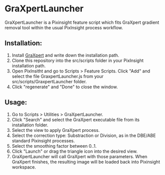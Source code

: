 # GraXpertLauncher
GraXpertLauncher is a Pixinsight feature script which fits GraXpert gradient removal tool within the usual PixInsight process workflow.

## Installation:
1. Install [GraXpert](https://www.graxpert.com/) and write down the installation path.
2. Clone this repository into the src/scripts folder in your PixInsight installation path.
3. Open PixInsitht and go to Scripts > Feature Scripts. Click "Add" and select the file GraxpertLauncher.js from your src/scripts/GraxpertLauncher folder.
4. Click "regenerate" and "Done" to close the window.

## Usage:
1. Go to Scripts > Utilities > GraXpertLauncher.
2. Click "Search" and select the GraXpert executable file from its installation folder.
3. Select the view to apply GraXpert process.
4. Select the correction type: Substraction or Division, as in the DBE/ABE standard Pixinsight processes.
5. Select the smoothing factor between 0..1.
6. Click "Launch" or drag the triangle icon into the desired view.
7. GraXpertLauncher will call GraXpert with those parameters. When GraXpert finishes, the resulting image will be loaded back into Pixinsight workspace.
